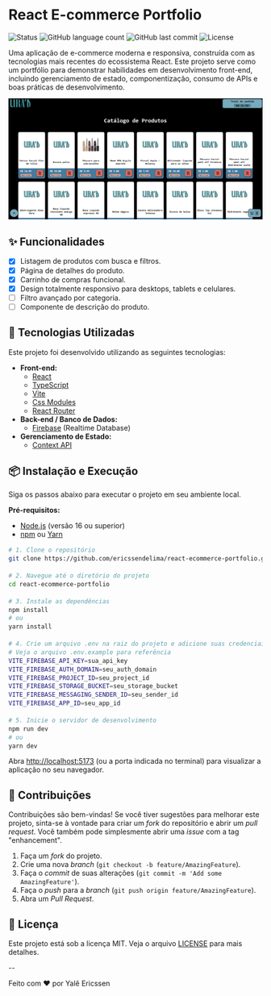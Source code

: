# React E-commerce Portfolio

![Status](https://img.shields.io/badge/STATUS-EM%20DESENVOLVIMENTO-yellow)
![GitHub language count](https://img.shields.io/github/languages/count/ericssendelima/react-ecommerce-portfolio)
![GitHub last commit](https://img.shields.io/github/last-commit/ericssendelima/react-ecommerce-portfolio)
![License](https://img.shields.io/badge/license-MIT-blue.svg)

Uma aplicação de e-commerce moderna e responsiva, construída com as tecnologias mais recentes do ecossistema React. Este projeto serve como um portfólio para demonstrar habilidades em desenvolvimento front-end, incluindo gerenciamento de estado, componentização, consumo de APIs e boas práticas de desenvolvimento.

<p align="center">
  <img src="./src/assets/example001.png" alt="Exemplo da Aplicação" width="800"/>
</p>

## ✨ Funcionalidades

- [x] Listagem de produtos com busca e filtros.
- [x] Página de detalhes do produto.
- [x] Carrinho de compras funcional.
- [x] Design totalmente responsivo para desktops, tablets e celulares.
- [ ] Filtro avançado por categoria.
- [ ] Componente de descrição do produto.

## 🚀 Tecnologias Utilizadas

Este projeto foi desenvolvido utilizando as seguintes tecnologias:

- **Front-end:**
  - [React](https://reactjs.org/)
  - [TypeScript](https://www.typescriptlang.org/)
  - [Vite](https://vitejs.dev/)
  - [Css Modules](https://github.com/css-modules/css-modules)
  - [React Router](https://reactrouter.com/)
- **Back-end / Banco de Dados:**
  - [Firebase](https://firebase.google.com/products/realtime-database?hl=pt-br) (Realtime Database)
- **Gerenciamento de Estado:**
  - [Context API](https://reactjs.org/docs/context.html)

## 📦 Instalação e Execução

Siga os passos abaixo para executar o projeto em seu ambiente local.

**Pré-requisitos:**
- [Node.js](https://nodejs.org/en/) (versão 16 ou superior)
- [npm](https://www.npmjs.com/) ou [Yarn](https://yarnpkg.com/)

```bash
# 1. Clone o repositório
git clone https://github.com/ericssendelima/react-ecommerce-portfolio.git

# 2. Navegue até o diretório do projeto
cd react-ecommerce-portfolio

# 3. Instale as dependências
npm install
# ou
yarn install

# 4. Crie um arquivo .env na raiz do projeto e adicione suas credenciais do Firebase
# Veja o arquivo .env.example para referência
VITE_FIREBASE_API_KEY=sua_api_key
VITE_FIREBASE_AUTH_DOMAIN=seu_auth_domain
VITE_FIREBASE_PROJECT_ID=seu_project_id
VITE_FIREBASE_STORAGE_BUCKET=seu_storage_bucket
VITE_FIREBASE_MESSAGING_SENDER_ID=seu_sender_id
VITE_FIREBASE_APP_ID=seu_app_id

# 5. Inicie o servidor de desenvolvimento
npm run dev
# ou
yarn dev
```

Abra [http://localhost:5173](http://localhost:5173) (ou a porta indicada no terminal) para visualizar a aplicação no seu navegador.

## 🤝 Contribuições

Contribuições são bem-vindas! Se você tiver sugestões para melhorar este projeto, sinta-se à vontade para criar um *fork* do repositório e abrir um *pull request*. Você também pode simplesmente abrir uma *issue* com a tag "enhancement".

1.  Faça um *fork* do projeto.
2.  Crie uma nova *branch* (`git checkout -b feature/AmazingFeature`).
3.  Faça o *commit* de suas alterações (`git commit -m 'Add some AmazingFeature'`).
4.  Faça o *push* para a *branch* (`git push origin feature/AmazingFeature`).
5.  Abra um *Pull Request*.

## 📄 Licença

Este projeto está sob a licença MIT. Veja o arquivo [LICENSE](LICENSE) para mais detalhes.

--

Feito com ❤️ por Yalê Ericssen